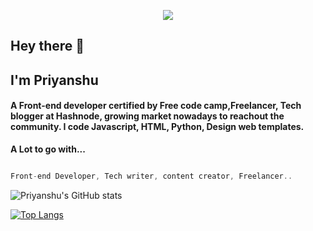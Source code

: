 <p align="center">
  <img src="https://i.postimg.cc/fTm6B97x/IMG-20211109-094634.jpg">

## Hey there 👋
## I'm Priyanshu
#### A Front-end developer certified by Free code camp,Freelancer, Tech blogger at Hashnode, growing market nowadays to reachout the community. I code Javascript, HTML, Python, Design web templates.

**A Lot to go with...**

```js

Front-end Developer, Tech writer, content creator, Freelancer..

```
  
  
 ![Priyanshu's GitHub stats](https://github-readme-stats.vercel.app/api?username=kumarsonsoff3&show_icons=true&theme=highcontrast)
  
  [![Top Langs](https://github-readme-stats.vercel.app/api/top-langs/?username=kumarsonsoff3&layout=compact)](https://github.com/kumarsonsoff3/github-readme-stats)


</p>



